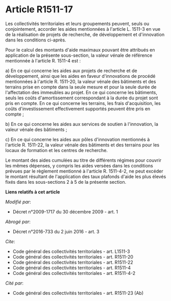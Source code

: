 # Article R1511-17

Les collectivités territoriales et leurs groupements peuvent, seuls ou conjointement, accorder les aides mentionnées à
l'article L. 1511-3 en vue de la réalisation de projets de recherche, de développement et d'innovation dans les conditions
ci-après. 

Pour le calcul des montants d'aide maximaux pouvant être attribués en application de la présente sous-section, la valeur
vénale de référence mentionnée à l'article R. 1511-4 est : 

a) En ce qui concerne les aides aux projets de recherche et de développement, ainsi que les aides en faveur d'innovations de
procédé mentionnées à l'article R. 1511-20, la valeur vénale des bâtiments et des terrains prise en compte dans la seule
mesure et pour la seule durée de l'affectation des immeubles au projet. En ce qui concerne les bâtiments, seuls les coûts
d'amortissement correspondant à la durée du projet sont pris en compte. En ce qui concerne les terrains, les frais
d'acquisition, les coûts d'investissement effectivement supportés peuvent être pris en compte ; 

b) En ce qui concerne les aides aux services de soutien à l'innovation, la valeur vénale des bâtiments ; 

c) En ce qui concerne les aides aux pôles d'innovation mentionnés à l'article R. 1511-22, la valeur vénale des bâtiments et
des terrains pour les locaux de formation et les centres de recherche. 

Le montant des aides cumulées au titre de différents régimes pour couvrir les mêmes dépenses, y compris les aides versées
dans les conditions prévues par le règlement mentionné à l'article R. 1511-4-2, ne peut excéder le montant résultant de
l'application des taux plafonds d'aide les plus élevés fixés dans les sous-sections 2 à 5 de la présente section.

**Liens relatifs à cet article**

_Modifié par_:

  - Décret n°2009-1717 du 30 décembre 2009 - art. 1

_Abrogé par_:

  - Décret n°2016-733 du 2 juin 2016 - art. 3

_Cite_:

  - Code général des collectivités territoriales - art. L1511-3
  - Code général des collectivités territoriales - art. R1511-20
  - Code général des collectivités territoriales - art. R1511-22
  - Code général des collectivités territoriales - art. R1511-4
  - Code général des collectivités territoriales - art. R1511-4-2

_Cité par_:

  - Code général des collectivités territoriales - art. R1511-23 (Ab)
